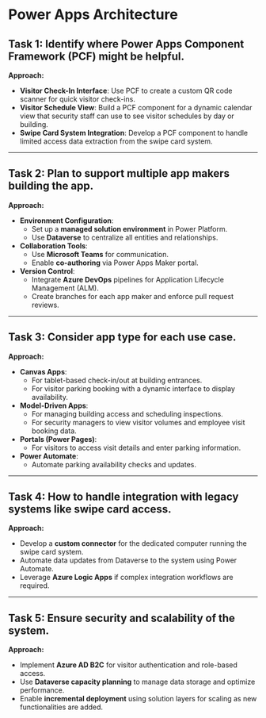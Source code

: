 # Power Apps Architecture

## Task 1: Identify where Power Apps Component Framework (PCF) might be helpful.

**Approach:**

- **Visitor Check-In Interface**: Use PCF to create a custom QR code scanner for quick visitor check-ins.
- **Visitor Schedule View**: Build a PCF component for a dynamic calendar view that security staff can use to see visitor schedules by day or building.
- **Swipe Card System Integration**: Develop a PCF component to handle limited access data extraction from the swipe card system.

---

## Task 2: Plan to support multiple app makers building the app.

**Approach:**

- **Environment Configuration**:
  - Set up a **managed solution environment** in Power Platform.
  - Use **Dataverse** to centralize all entities and relationships.
- **Collaboration Tools**:
  - Use **Microsoft Teams** for communication.
  - Enable **co-authoring** via Power Apps Maker portal.
- **Version Control**:
  - Integrate **Azure DevOps** pipelines for Application Lifecycle Management (ALM).
  - Create branches for each app maker and enforce pull request reviews.

---

## Task 3: Consider app type for each use case.

**Approach:**

- **Canvas Apps**:
  - For tablet-based check-in/out at building entrances.
  - For visitor parking booking with a dynamic interface to display availability.
- **Model-Driven Apps**:
  - For managing building access and scheduling inspections.
  - For security managers to view visitor volumes and employee visit booking data.
- **Portals (Power Pages)**:
  - For visitors to access visit details and enter parking information.
- **Power Automate**:
  - Automate parking availability checks and updates.

---

## Task 4: How to handle integration with legacy systems like swipe card access.

**Approach:**

- Develop a **custom connector** for the dedicated computer running the swipe card system.
- Automate data updates from Dataverse to the system using Power Automate.
- Leverage **Azure Logic Apps** if complex integration workflows are required.

---

## Task 5: Ensure security and scalability of the system.

**Approach:**

- Implement **Azure AD B2C** for visitor authentication and role-based access.
- Use **Dataverse capacity planning** to manage data storage and optimize performance.
- Enable **incremental deployment** using solution layers for scaling as new functionalities are added.
